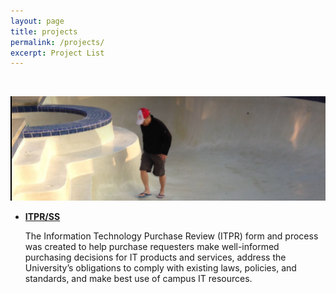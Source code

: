 ```yaml
---
layout: page
title: projects
permalink: /projects/
excerpt: Project List
---
```

<br/>
  
![Max Tsai -- Seeking](/images/MaxTsaiSeeking.png)  

* **[ITPR/SS](/projects/itps)**  

  The Information Technology Purchase Review (ITPR) form and process was created to help purchase requesters make well-informed purchasing decisions for IT products and services, address the University’s obligations to comply with existing laws, policies, and standards, and make best use of campus IT resources.



